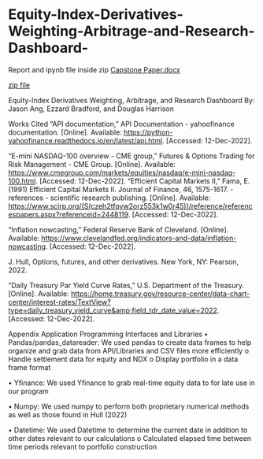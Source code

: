 # Equity-Index-Derivatives-Weighting-Arbitrage-and-Research-Dashboard-

Report and ipynb file inside zip
[Capstone Paper.docx](https://github.com/Jason-B-Ang/Equity-Index-Derivatives-Weighting-Arbitrage-and-Research-Dashboard-/files/10569875/Capstone.Paper.docx)

  [zip file](https://github.com/Jason-B-Ang/Equity-Index-Derivatives-Weighting-Arbitrage-and-Research-Dashboard-/blob/main/MAD2502%20Capstone.zip)
  
Equity-Index Derivatives Weighting, Arbitrage, and Research Dashboard 
By: Jason Ang, Ezzard Bradford, and Douglas Harrison 


Works Cited
“API documentation,” API Documentation - yahoofinance documentation. [Online]. Available: https://python-yahoofinance.readthedocs.io/en/latest/api.html. [Accessed: 12-Dec-2022].

“E-mini NASDAQ-100 overview - CME group,” Futures &amp; Options Trading for Risk Management - CME Group. [Online]. Available: https://www.cmegroup.com/markets/equities/nasdaq/e-mini-nasdaq-100.html. [Accessed: 12-Dec-2022].
“Efficient Capital Markets II,” Fama, E. (1991) Efficient Capital Markets II. Journal of Finance, 46, 1575-1617. - references - scientific research publishing. [Online]. Available: https://www.scirp.org/(S(czeh2tfqyw2orz553k1w0r45))/reference/referencespapers.aspx?referenceid=2448119. [Accessed: 12-Dec-2022]. 

“Inflation nowcasting,” Federal Reserve Bank of Cleveland. [Online]. Available: https://www.clevelandfed.org/indicators-and-data/inflation-nowcasting. [Accessed: 12-Dec-2022].

J. Hull, Options, futures, and other derivatives. New York, NY: Pearson, 2022.

“Daily Treasury Par Yield Curve Rates,” U.S. Department of the Treasury. [Online]. Available: https://home.treasury.gov/resource-center/data-chart-center/interest-rates/TextView?type=daily_treasury_yield_curve&amp;field_tdr_date_value=2022. [Accessed: 12-Dec-2022].



Appendix
Application Programming Interfaces and Libraries
•	Pandas/pandas_datareader: We used pandas to create data frames to help organize and grab data from API/Libraries and CSV files more efficiently
o	Handle settlement data for equity and NDX
o	Display portfolio in a data frame format


•	 Yfinance: We used Yfinance to grab real-time  equity data to for late use in our program


•	 Numpy: We used numpy to perform both proprietary numerical methods as well as those found in Hull (2022)


•	 Datetime: We used Datetime to determine the current date in addition to other dates relevant to our calculations
o	  Calculated elapsed time between time periods relevant to portfolio construction

